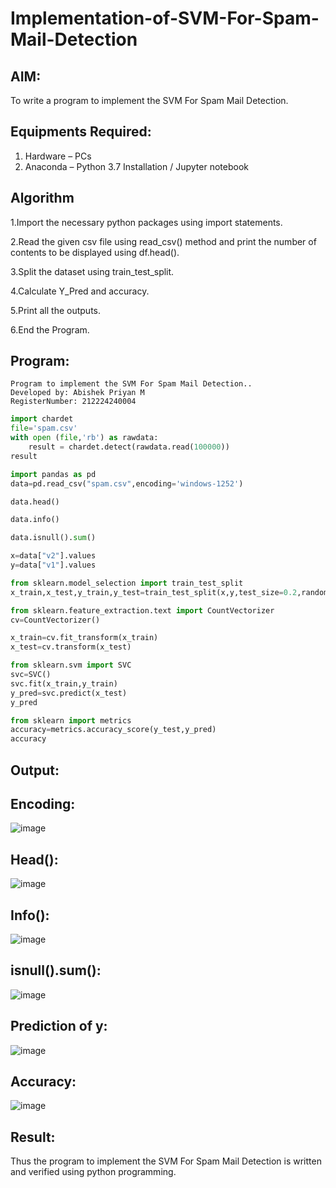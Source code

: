# Implementation-of-SVM-For-Spam-Mail-Detection

## AIM:
To write a program to implement the SVM For Spam Mail Detection.

## Equipments Required:
1. Hardware – PCs
2. Anaconda – Python 3.7 Installation / Jupyter notebook

## Algorithm
1.Import the necessary python packages using import statements.

2.Read the given csv file using read_csv() method and print the number of contents to be displayed using df.head().

3.Split the dataset using train_test_split.

4.Calculate Y_Pred and accuracy.

5.Print all the outputs.

6.End the Program.

## Program:
```
Program to implement the SVM For Spam Mail Detection..
Developed by: Abishek Priyan M
RegisterNumber: 212224240004
```
```py
import chardet
file='spam.csv'
with open (file,'rb') as rawdata:
    result = chardet.detect(rawdata.read(100000))
result

import pandas as pd
data=pd.read_csv("spam.csv",encoding='windows-1252')

data.head()

data.info()

data.isnull().sum()

x=data["v2"].values
y=data["v1"].values

from sklearn.model_selection import train_test_split
x_train,x_test,y_train,y_test=train_test_split(x,y,test_size=0.2,random_state=0)

from sklearn.feature_extraction.text import CountVectorizer
cv=CountVectorizer()

x_train=cv.fit_transform(x_train)
x_test=cv.transform(x_test)

from sklearn.svm import SVC
svc=SVC()
svc.fit(x_train,y_train)
y_pred=svc.predict(x_test)
y_pred

from sklearn import metrics
accuracy=metrics.accuracy_score(y_test,y_pred)
accuracy
```
## Output:
## Encoding:
![image](https://github.com/user-attachments/assets/fe2c688c-9581-4f08-a99d-e2937431f17b)


## Head():
![image](https://github.com/user-attachments/assets/3ade3e6d-52ec-45cf-a483-aa412b1847c0)


## Info():
![image](https://github.com/user-attachments/assets/a7373424-cd84-498d-9934-effda265f065)


## isnull().sum():
![image](https://github.com/user-attachments/assets/8a4d297d-37b9-4622-bfdf-72b7628e0def)


## Prediction of y:
![image](https://github.com/user-attachments/assets/f397990d-6a8d-4f59-a820-7f62072df18c)


## Accuracy:
![image](https://github.com/user-attachments/assets/b366d118-f3d7-4e6b-90aa-e50029ef3869)


## Result:
Thus the program to implement the SVM For Spam Mail Detection is written and verified using python programming.

